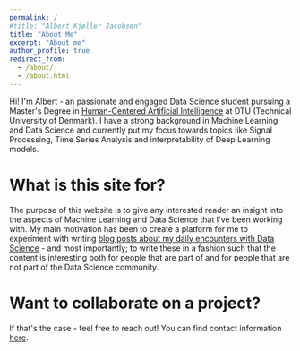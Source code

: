 ```yaml
---
permalink: /
#title: "Albert Kjøller Jacobsen"
title: "About Me"
excerpt: "About me"
author_profile: true
redirect_from: 
  - /about/
  - /about.html
---
```


Hi! I'm Albert - an passionate and engaged Data Science student pursuing a Master's Degree in [Human-Centered Artificial Intelligence](https://www.dtu.dk/english/education/graduate/msc-programmes/Human-Centered-Artificial-Intelligence) at DTU (Technical University of Denmark). I have a strong background in Machine Learning and Data Science and currently put my focus towards topics like Signal Processing, Time Series Analysis and interpretability of Deep Learning models.

 <!-- I have a Bachelor's Degree in [Articifial Intelligence and Data](https://www.dtu.dk/english/education/undergraduate/undergraduate-programmes-in-danish/bsc-eng-programmes/artificial-intelligence-and-data).  -->

What is this site for? 
======

The purpose of this website is to give any interested reader an insight into the aspects of Machine Learning and Data Science that I've been working with. My main motivation has been to create a platform for me to experiment with writing [blog posts about my daily encounters with Data Science](https://albertkjoller.github.io/posts) - and most importantly; to write these in a fashion such that the content is interesting both for people that are part of and for people that are not part of the Data Science community. 

Want to collaborate on a project?
======

<!-- **Want to collaborate?** -->

If that's the case - feel free to reach out! You can find contact information [here](https://albertkjoller.github.io/contacts).
